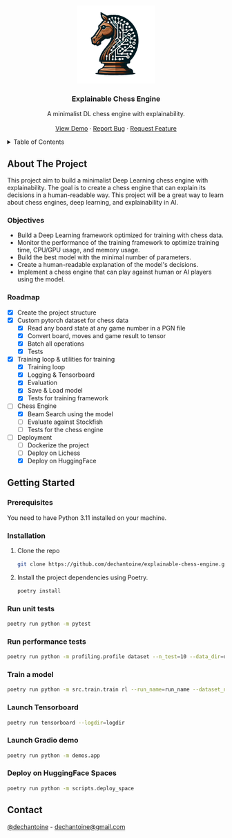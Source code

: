 <!-- PROJECT LOGO -->
<br />
<div align="center">
  <a href="https://github.com/dechantoine/explainable-chess-engine">
    <img src="images/xplainable.png" alt="Logo" width="180" height="180">
  </a>

  <h3 align="center">Explainable Chess Engine</h3>

  <p align="center">
    A minimalist DL chess engine with explainability.
    <br />
    <br />
    <a href="https://huggingface.co/spaces/dechantoine/explainable-chess-engine">View Demo</a>
    ·
    <a href="https://github.com/dechantoine/explainable-chess-engine">Report Bug</a>
    ·
    <a href="https://github.com/dechantoine/explainable-chess-engine">Request Feature</a>
  </p>
</div>

<!-- TABLE OF CONTENTS -->
<details>
  <summary>Table of Contents</summary>
  <ol>
    <li>
      <a href="#about-the-project">About The Project</a>
      <ul>
        <li><a href="#objectives">Objectives</a></li>
        <li><a href="#roadmap">Roadmap</a></li>
      </ul>
    </li>
    <li>
      <a href="#getting-started">Getting Started</a>
      <ul>
        <li><a href="#prerequisites">Prerequisites</a></li>
        <li><a href="#installation">Installation</a></li>
      </ul>
    </li>
    <li><a href="#usage">Usage</a></li>
    <li><a href="#license">License</a></li>
    <li><a href="#contact">Contact</a></li>
  </ol>
</details>

<!-- ABOUT -->

## About The Project

This project aim to build a minimalist Deep Learning chess engine with explainability.
The goal is to create a chess engine that can explain its decisions in a human-readable way.
This project will be a great way to learn about chess engines, deep learning, and explainability in AI.

### Objectives

- Build a Deep Learning framework optimized for training with chess data.
- Monitor the performance of the training framework to optimize training time, CPU/GPU usage, and memory usage.
- Build the best model with the minimal number of parameters.
- Create a human-readable explanation of the model's decisions.
- Implement a chess engine that can play against human or AI players using the model.

### Roadmap

- [x] Create the project structure
- [x] Custom pytorch dataset for chess data
  - [x] Read any board state at any game number in a PGN file
  - [x] Convert board, moves and game result to tensor
  - [x] Batch all operations
  - [x] Tests
- [x] Training loop & utilities for training
  - [x] Training loop
  - [x] Logging & Tensorboard
  - [x] Evaluation
  - [x] Save & Load model
  - [x] Tests for training framework
- [ ] Chess Engine
  - [x] Beam Search using the model
  - [ ] Evaluate against Stockfish
  - [ ] Tests for the chess engine
- [ ] Deployment
  - [ ] Dockerize the project
  - [ ] Deploy on Lichess
  - [x] Deploy on HuggingFace

<!-- GETTING STARTED -->

## Getting Started

### Prerequisites

You need to have Python 3.11 installed on your machine.

### Installation

1. Clone the repo
   ```sh
   git clone https://github.com/dechantoine/explainable-chess-engine.git
   ```
2. Install the project dependencies using Poetry.
   ```sh
   poetry install
   ```

### Run unit tests

```sh
poetry run python -m pytest
```

### Run performance tests

```sh
poetry run python -m profiling.profile dataset --n_test=10 --data_dir=data --save_dir=profile
```

### Train a model

```sh
poetry run python -m src.train.train rl --run_name=run_name --dataset_num_workers=8 --dataloaders_num_workers=2 --train_size=0.9 --n_epochs=20 --batch_size=64 --lr=0.1 --gamma=0.99 --log_sampling=0.05 --eval_sampling=1.0 --checkpoint_dir=checkpoints --log_dir=logdir
```

### Launch Tensorboard

```sh
poetry run tensorboard --logdir=logdir
```

### Launch Gradio demo

```sh
poetry run python -m demos.app
```

### Deploy on HuggingFace Spaces

```sh
poetry run python -m scripts.deploy_space
```

<!-- CONTACT -->

## Contact

[@dechantoine](https://twitter.com/AI_bIAses) - dechantoine@gmail.com
